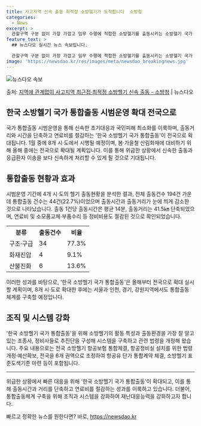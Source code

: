 ```yaml
---
title: 사고지역 신속 출동 최적정 소방헬기가 도착합니다  소방청
categories:
  - News
excerpt: >
  관할구역 구분 없이 가장 가깝고 임무 수행에 적합한 소방헬기를 출동시키는 소방헬기 국가 통합출동이 전국으로 …
feature_text: >
  ## 뉴스다오 실시간 뉴스 속보입니다.

  관할구역 구분 없이 가장 가깝고 임무 수행에 적합한 소방헬기를 출동시키는 소방헬기 국가 통합출동이 전국으로 …
image: 'https://newsdao.kr/res/images/meta/newsdao_breakingnews.jpg'
---
```


![뉴스다오 속보](https://newsdao.kr/res/images/meta/newsdao_breakingnews.jpg)

<p>출처: <a href="https://newsdao.kr/2949" rel="dofollow">지역에 관계없이 사고지역 최근접·최적정 소방헬기 신속 출동 - 소방청</a> | 뉴스다오</p>

<h2>한국 소방헬기 국가 통합출동 시범운영 확대 전국으로</h2>

<p data-ke-size="size16">국가 통합출동 시범운영을 통해 신속한 초기대응과 국민피해 최소화를 이룩하며, 출동거리와 시간을 단축하고 연료비를 절감하는 '한국 소방헬기 국가 통합출동'이 전국으로 확대됩니다. 1월 중에 8개 시·도에서 시행될 예정이며, 봄·가을철 산림화재에 대비하기 위해 올해 중에는 전국으로 확대될 계획입니다. 이를 통해 위급한 상황에서 신속한 출동과 응급환자 이송을 보다 신속하게 처리할 수 있게 될 것으로 기대됩니다.</p>

<h2 data-ke-size="size26">통합출동 현황과 효과</h2>

<p data-ke-size="size16">시범운영 기간에 4개 시·도의 헬기 출동현황을 분석한 결과, 전체 출동건수 194건 가운데 통합출동 건수는 44건(22.7%)이었으며 출동시간과 출동거리가 눈에 띄게 감소한 것으로 나타났습니다. 출동 1건당 출동시간은 평균 14분, 출동거리는 41.5㎞ 단축되었으며, 연료비 및 소모품교체·부품수리 등 정비비용도 절감된 것으로 확인되었습니다.</p>

<table>
  <tr>
    <th>분류</th>
    <th>출동건수</th>
    <th>비율</th>
  </tr>
  <tr>
    <td>구조·구급</td>
    <td>34</td>
    <td>77.3%</td>
  </tr>
  <tr>
    <td>화재진압</td>
    <td>4</td>
    <td>9.1%</td>
  </tr>
  <tr>
    <td>산불진화</td>
    <td>6</td>
    <td>13.6%</td>
  </tr>
</table>

<p data-ke-size="size16">이러한 성과를 바탕으로, '한국 소방헬기 국가 통합출동'은 올해부터 전국으로 확대 실시할 계획이며, 8개 시·도로 확대한 후에는 서울과 인천, 경기, 강원지역에서도 통합출동 체계를 구축할 예정입니다.</p>

<h2 data-ke-size="size26">조직 및 시스템 강화</h2>

<p data-ke-size="size16">'한국 소방헬기 국가 통합출동'을 위해 소방헬기의 활동 특성과 출동환경을 가장 잘 알고 있는 조종사, 정비사들로 추진단을 구성해 시스템을 구축하고 관련 법령을 개정해 왔습니다. 주요 내용으로는 전국 소방헬기 항공보험 통합체결, 항공정비실 설치를 위한 법령개정·예산확보, 전국을 6개 권역으로 조정하여 항공유 단가 통합계약 체결, 소방헬기 표준도색기준 마련 등이 포함됩니다.</p>

<hr>

<p data-ke-size="size16">위급한 상황에서 빠른 대응을 위해 '한국 소방헬기 국가 통합출동'이 확대되고, 이를 통해 출동시간과 거리를 단축하고 연료비를 절감하는 성과를 이룩하고 있습니다. 더불어, 통합출동체계 구축을 위해 조직과 시스템을 강화하여 재난대응능력을 강화하고자 합니다.</p> 

빠르고 정확한 뉴스를 원한다면? 바로, <a href="https://newsdao.kr" rel="dofollow">https://newsdao.kr</a>


    
